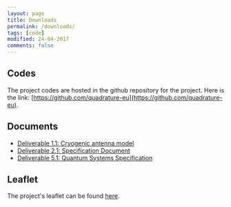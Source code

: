 ```yaml
---
layout: page
title: Downloads
permalink: /downloads/
tags: [code]
modified: 24-04-2017
comments: false
---
```



## Codes

The project codes are hosted in the github repository for the project. Here is the link: [https://github.com/quadrature-eu](https://github.com/quadrature-eu).

## Documents

+ [Deliverable 1.1: Cryogenic antenna model](D1.1.pdf)
+ [Deliverable 2.1: Specification Document](QUADRATURE_Deliverable_D2_1_SUBMITTED.pdf)
+ [Deliverable 5.1: Quantum Systems Specification](QUADRATURE_Deliverable_D5_1_SUBMITTED.pdf)

## Leaflet

The project's leaflet can be found [here](quadrature_leaflet.pdf).


















